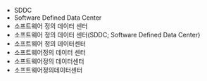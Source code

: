 ﻿- SDDC
- Software Defined Data Center
- 소프트웨어 정의 데이터 센터
- 소프트웨어 정의 데이터 센터(SDDC; Software Defined Data Center)
- 소프트웨어 정의 데이터센터
- 소프트웨어정의 데이터 센터
- 소프트웨어정의 데이터센터
- 소프트웨어정의데이터센터

